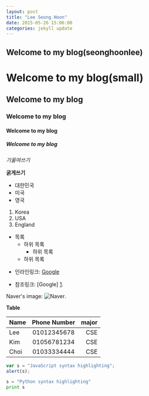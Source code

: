 ```yaml
---
layout: post
title: "Lee Seong Hoon"
date: 2015-05-26 15:06:00
categories: jekyll update
---
```


Welcome to my blog(seonghoonlee)
-------------------------------------

Welcome to my blog(small)
===============



## Welcome to my blog

### Welcome to my blog

#### Welcome to my blog

##### Welcome to my blog


*기울여쓰기*

**굵게쓰기**


* 대한민국
* 미국
* 영국


1.  Korea
2.  USA
3.  England


- 목록
    -  하위 목록
       * 하위 목록
    -  하위 목록




* 인라인링크: [Google](https://www.google.com/)


* 참조링크: [Google] [1].

[1]: https://www.google.com/


Naver's image:
![Naver](http://img.naver.net/static/www/u/2013/0731/nmms_224940510.gif).


**Table**

| Name | Phone Number | major |
| ---- |:------------:| -----:|
| Lee  | 01012345678  |  CSE  |
| Kim  | 01056781234  |  CSE  |
| Choi | 01033334444  |  CSE  |

```javaScript
var s = "JavaScript syntax highlighting";
alert(s);
```

```python
s = "Python syntax highlighting"
print s
```

